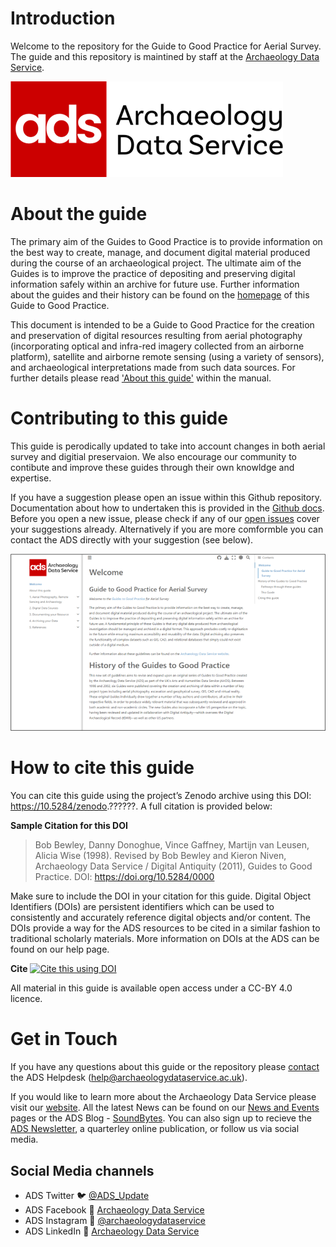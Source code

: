 # Introduction

Welcome to the repository for the Guide to Good Practice for Aerial Survey. The guide and this repository is maintined by staff at the [Archaeology Data Service](https://archaeologydataservice.ac.uk/).

![ADS_logo](ads_logo.png)

# About the guide

The primary aim of the Guides to Good Practice is to provide information on the best way to create, manage, and document digital material produced during the course of an archaeological project. The ultimate aim of the Guides is to improve the practice of depositing and preserving digital information safely within an archive for future use. Further information about the guides and their history can be found on the [homepage](https://nickyjgarland.github.io/g2gpap/index.html) of this Guide to Good Practice.

This document is intended to be a Guide to Good Practice for the creation and preservation of digital resources resulting from aerial photography (incorporating optical and infra-red imagery collected from an airborne platform), satellite and airborne remote sensing (using a variety of sensors), and archaeological interpretations made from such data sources. For further details please read ['About this guide'](https://nickyjgarland.github.io/g2gpap/content/0_about_guide.html) within the manual.

# Contributing to this guide

This guide is perodically updated to take into account changes in both aerial survey and digitial preservaion. We also encourage our community to contibute and improve these guides through their own knowldge and expertise. 

If you have a suggestion please open an issue within this Github repository. Documentation about how to undertaken this is provided in the [Github docs](https://docs.github.com/en/issues/tracking-your-work-with-issues/creating-an-issue). Before you open a new issue, please check if any of our [open issues](https://github.com/nickyjgarland/g2gpap/issues) cover your suggestions already. Alternatively if you are more comformble you can contact the ADS directly with your suggestion (see below).

![Screenshot](g2gp_screenshot.png)

# How to cite this guide

You can cite this guide using the project’s Zenodo archive using this DOI: https://10.5284/zenodo.??????. A full citation is provided below:

__Sample Citation for this DOI__

> Bob Bewley, Danny Donoghue, Vince Gaffney, Martijn van Leusen, Alicia Wise (1998). Revised by Bob Bewley and Kieron Niven, Archaeology Data Service / Digital Antiquity (2011), Guides to Good Practice. DOI: https://doi.org/10.5284/0000

Make sure to include the DOI in your citation for this guide. Digital Object Identifiers (DOIs) are persistent identifiers which can be used to consistently and accurately reference digital objects and/or content. The DOIs provide a way for the ADS resources to be cited in a similar fashion to traditional scholarly materials. More information on DOIs at the ADS can be found on our help page.

**Cite**  [![Cite this using DOI](https://zenodo.org/badge/DOI/10.5281/zenodo.3233853.svg)](https://doi.org/10.5281/zenodo.3233853)

All material in this guide is available open access under a CC-BY 4.0 licence.

# Get in Touch

If you have any questions about this guide or the repository please [contact](https://archaeologydataservice.ac.uk/contact/) the ADS Helpdesk (help@archaeologydataservice.ac.uk).

If you would like to learn more about the Archaeology Data Service please visit our [website]((https://archaeologydataservice.ac.uk/)). All the latest News can be found on our [News and Events](https://archaeologydataservice.ac.uk/news-events/) pages or the ADS Blog - [SoundBytes](https://archaeologydataservice.ac.uk/blog/). You can also sign up to recieve the [ADS Newsletter](https://archaeologydataservice.ac.uk/news-events/signup-ads-newsletter/), a quarterley online publication, or follow us via social media.

## Social Media channels
* ADS Twitter :bird: [@ADS_Update](https://twitter.com/ADS_Update)
* ADS Facebook :blue_book: [Archaeology Data Service](https://www.facebook.com/archaeology.data.service)
* ADS Instagram :star2: [@archaeologydataservice](https://www.instagram.com/archaeologydataservice/)
* ADS LinkedIn :link: [Archaeology Data Service](https://www.linkedin.com/company/archaeology-data-service/)

